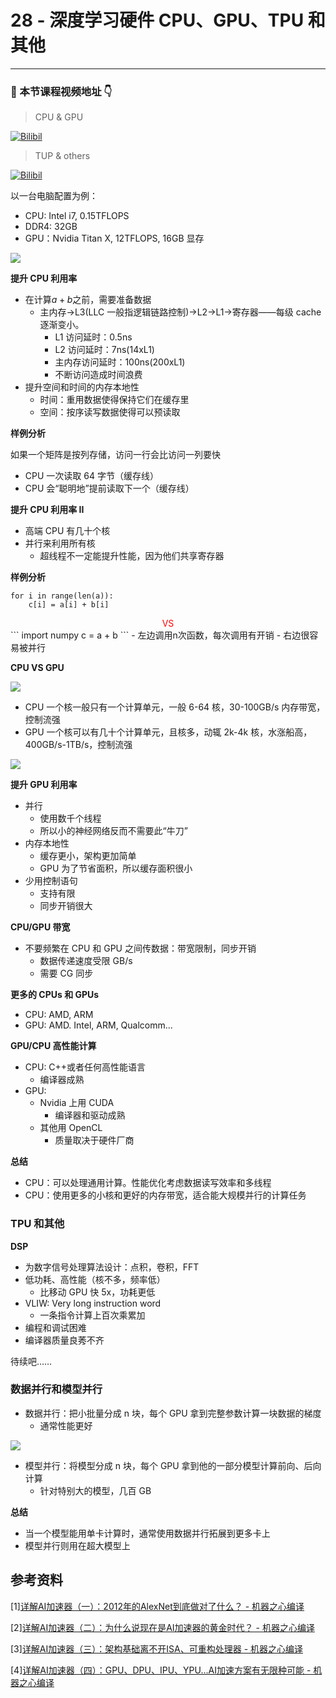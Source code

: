 # 28 - 深度学习硬件 CPU、GPU、TPU 和其他

---

### 🎦 本节课程视频地址 👇

> CPU & GPU

[![Bilibil](https://i2.hdslb.com/bfs/archive/8d8c0bed24f9fd3c760c3ca34ce992061824f371.jpg@640w_400h_100Q_1c.webp)](https://www.bilibili.com/video/BV1TU4y1j7Wd)

> TUP & others

[![Bilibil](https://i1.hdslb.com/bfs/archive/6c4b1968346e5e66314f48311991b34b26244670.jpg@640w_400h_100Q_1c.webp)](https://www.bilibili.com/video/BV1VV41147PC)

以一台电脑配置为例：

- CPU: Intel i7, 0.15TFLOPS
- DDR4: 32GB
- GPU：Nvidia Titan X, 12TFLOPS, 16GB 显存

![](Images/CPU-vs-GPU.jpg)

**提升 CPU 利用率**

- 在计算$a+b$之前，需要准备数据
  - 主内存->L3(LLC 一般指逻辑链路控制)->L2->L1->寄存器——每级 cache 逐渐变小。
    - L1 访问延时：0.5ns
    - L2 访问延时：7ns(14xL1)
    - 主内存访问延时：100ns(200xL1)
    - 不断访问造成时间浪费
- 提升空间和时间的内存本地性
  - 时间：重用数据使得保持它们在缓存里
  - 空间：按序读写数据使得可以预读取

**样例分析**

如果一个矩阵是按列存储，访问一行会比访问一列要快

- CPU 一次读取 64 字节（缓存线）
- CPU 会“聪明地”提前读取下一个（缓存线）

**提升 CPU 利用率 II**

- 高端 CPU 有几十个核
- 并行来利用所有核
  - 超线程不一定能提升性能，因为他们共享寄存器

**样例分析**

```
for i in range(len(a)):
    c[i] = a[i] + b[i]
```

<center> <font color=red> VS</font></center>
```
import numpy
c = a + b
```
- 左边调用n次函数，每次调用有开销
- 右边很容易被并行

**CPU VS GPU**

![](Images/1_L9SPSTIq_ptT6a5ejgzmAQ.png)

- CPU 一个核一般只有一个计算单元，一般 6-64 核，30-100GB/s 内存带宽，控制流强
- GPU 一个核可以有几十个计算单元，且核多，动辄 2k-4k 核，水涨船高，400GB/s-1TB/s，控制流强

![](\Images/01-cpugpuarch.png)

**提升 GPU 利用率**

- 并行
  - 使用数千个线程
  - 所以小的神经网络反而不需要此“牛刀”
- 内存本地性
  - 缓存更小，架构更加简单
  - GPU 为了节省面积，所以缓存面积很小
- 少用控制语句
  - 支持有限
  - 同步开销很大

**CPU/GPU 带宽**

- 不要频繁在 CPU 和 GPU 之间传数据：带宽限制，同步开销
  - 数据传递速度受限 GB/s
  - 需要 CG 同步

**更多的 CPUs 和 GPUs**

- CPU: AMD, ARM
- GPU: AMD. Intel, ARM, Qualcomm...

**GPU/CPU 高性能计算**

- CPU: C++或者任何高性能语言
  - 编译器成熟
- GPU:
  - Nvidia 上用 CUDA
    - 编译器和驱动成熟
  - 其他用 OpenCL
    - 质量取决于硬件厂商

**总结**

- CPU：可以处理通用计算。性能优化考虑数据读写效率和多线程
- CPU：使用更多的小核和更好的内存带宽，适合能大规模并行的计算任务

### TPU 和其他

**DSP**

- 为数字信号处理算法设计：点积，卷积，FFT
- 低功耗、高性能（核不多，频率低）
  - 比移动 GPU 快 5x，功耗更低
- VLIW: Very long instruction word
  - 一条指令计算上百次乘累加
- 编程和调试困难
- 编译器质量良莠不齐

待续吧……

### 数据并行和模型并行

- 数据并行：把小批量分成 n 块，每个 GPU 拿到完整参数计算一块数据的梯度
  - 通常性能更好

![](Images/Data-parallelism-approach-of-DACDRP.png)

- 模型并行：将模型分成 n 块，每个 GPU 拿到他的一部分模型计算前向、后向计算
  - 针对特别大的模型，几百 GB

**总结**

- 当一个模型能用单卡计算时，通常使用数据并行拓展到更多卡上
- 模型并行则用在超大模型上

## 参考资料

[1][详解AI加速器（一）：2012年的AlexNet到底做对了什么？ - 机器之心编译](https://mp.weixin.qq.com/s/lep6RQmlQlYM3SlyQduBQg)

[2][详解AI加速器（二）：为什么说现在是AI加速器的黄金时代？ - 机器之心编译](https://mp.weixin.qq.com/s/dPPqhdoCDJMiA8gdEiWgsQ)

[3][详解AI加速器（三）：架构基础离不开ISA、可重构处理器 - 机器之心编译](https://mp.weixin.qq.com/s/wWqKav4eNwbBdX7NuZhYhQ)

[4][详解AI加速器（四）：GPU、DPU、IPU、YPU…AI加速方案有无限种可能 - 机器之心编译](https://mp.weixin.qq.com/s/f4mNfFLBDb_DmuUtESWtIQ)
